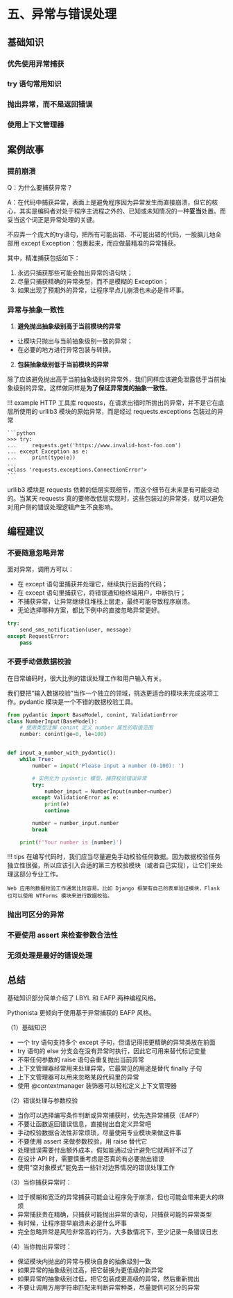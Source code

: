 # 五、异常与错误处理

## 基础知识
### 优先使用异常捕获 
### try 语句常用知识
### 抛出异常，而不是返回错误 
### 使用上下文管理器



## 案例故事

### 提前崩溃

Q：为什么要捕获异常？

A：在代码中捕获异常，表面上是避免程序因为异常发生而直接崩溃，但它的核心，其实是编码者对处于程序主流程之外的、已知或未知情况的一种**妥当**处置。而妥当这个词正是异常处理的关键。

不应弄一个庞大的try语句，把所有可能出错、不可能出错的代码，一股脑儿地全部用 except Exception：包裹起来，而应做最精准的异常捕获。

其中，精准捕获包括如下：
1. 永远只捕获那些可能会抛出异常的语句块；
2. 尽量只捕获精确的异常类型，而不是模糊的 Exception；
3. 如果出现了预期外的异常，让程序早点儿崩溃也未必是件坏事。

### 异常与抽象一致性

1. **避免抛出抽象级别高于当前模块的异常**

- 让模块只抛出与当前抽象级别一致的异常；
- 在必要的地方进行异常包装与转换。

2. **包装抽象级别低于当前模块的异常**

除了应该避免抛出高于当前抽象级别的异常外，我们同样应该避免泄露低于当前抽象级别的异常。这样做同样是**为了保证异常类的抽象一致性**。

!!! example
    HTTP 工具库 requests，在请求出错时所抛出的异常，并不是它在底层所使用的 urllib3 模块的原始异常，而是经过 requests.exceptions 包装过的异常

    ```python
    >>> try:
    ...     requests.get('https://www.invalid-host-foo.com')
    ... except Exception as e:
    ...     print(type(e))
    ...
    <class 'requests.exceptions.ConnectionError'>
    ```

urllib3 模块是 requests 依赖的低层实现细节，而这个细节在未来是有可能变动的。当某天 requests 真的要修改低层实现时，这些包装过的异常类，就可以避免对用户侧的错误处理逻辑产生不良影响。


## 编程建议

### 不要随意忽略异常

面对异常，调用方可以：
- 在 except 语句里捕获并处理它，继续执行后面的代码；
- 在 except 语句里捕获它，将错误通知给终端用户，中断执行；
- 不捕获异常，让异常继续往堆栈上层走，最终可能导致程序崩溃。
- 无论选择哪种方案，都比下例中的直接忽略异常更好。

```python
try:
    send_sms_notification(user, message)
except RequestError:
    pass
```

### 不要手动做数据校验

在日常编码时，很大比例的错误处理工作和用户输入有关。

我们要把“输入数据校验”当作一个独立的领域，挑选更适合的模块来完成这项工作。pydantic 模块是一个不错的数据校验工具。 

```python
from pydantic import BaseModel, conint, ValidationError
class NumberInput(BaseModel):
    # 使用类型注解 conint 定义 number 属性的取值范围
    number: conint(ge=0, le=100)


def input_a_number_with_pydantic():
    while True:
        number = input('Please input a number (0-100): ')

        # 实例化为 pydantic 模型，捕获校验错误异常
        try:
            number_input = NumberInput(number=number)
        except ValidationError as e:
            print(e)
            continue

        number = number_input.number
        break

    print(f'Your number is {number}')
```


!!! tips
    在编写代码时，我们应当尽量避免手动校验任何数据。因为数据校验任务独立性很强，所以应该引入合适的第三方校验模块（或者自己实现），让它们来处理这部分专业工作。

    Web 应用的数据校验工作通常比较容易。比如 Django 框架有自己的表单验证模块，Flask 也可以使用 WTForms 模块来进行数据校验。


### 抛出可区分的异常


### 不要使用 assert 来检查参数合法性


### 无须处理是最好的错误处理


## 总结

基础知识部分简单介绍了 LBYL 和 EAFP 两种编程风格。

Pythonista 更倾向于使用基于异常捕获的 EAFP 风格。

（1）基础知识

- 一个 try 语句支持多个 except 子句，但请记得把更精确的异常类放在前面
- try 语句的 else 分支会在没有异常时执行，因此它可用来替代标记变量
- 不带任何参数的 raise 语句会重复抛出当前异常
- 上下文管理器经常用来处理异常，它最常见的用途是替代 finally 子句
- 上下文管理器可以用来忽略某段代码里的异常
- 使用 @contextmanager 装饰器可以轻松定义上下文管理器
  
（2）错误处理与参数校验

- 当你可以选择编写条件判断或异常捕获时，优先选异常捕获（EAFP）
- 不要让函数返回错误信息，直接抛出自定义异常吧
- 手动校验数据合法性非常烦琐，尽量使用专业模块来做这件事
- 不要使用 assert 来做参数校验，用 raise 替代它
- 处理错误需要付出额外成本，假如能通过设计避免它就再好不过了
- 在设计 API 时，需要慎重考虑是否真的有必要抛出错误
- 使用“空对象模式”能免去一些针对边界情况的错误处理工作

（3）当你捕获异常时：

- 过于模糊和宽泛的异常捕获可能会让程序免于崩溃，但也可能会带来更大的麻烦
- 异常捕获贵在精确，只捕获可能抛出异常的语句，只捕获可能的异常类型
- 有时候，让程序提早崩溃未必是什么坏事
- 完全忽略异常是风险非常高的行为，大多数情况下，至少记录一条错误日志

（4）当你抛出异常时：
- 保证模块内抛出的异常与模块自身的抽象级别一致
- 如果异常的抽象级别过高，把它替换为更低级的新异常
- 如果异常的抽象级别过低，把它包装成更高级的异常，然后重新抛出
- 不要让调用方用字符串匹配来判断异常种类，尽量提供可区分的异常